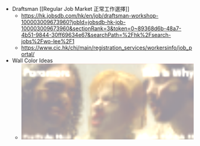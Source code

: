 - Draftsman [[Regular Job Market 正常工作選擇]]
	- https://hk.jobsdb.com/hk/en/job/draftsman-workshop-100003009673960?jobId=jobsdb-hk-job-100003009673960&sectionRank=3&token=0~89368d6b-48a7-4b51-9844-30ff69634e67&searchPath=%2Fhk%2Fsearch-jobs%2Fwo-lee%2F1
	- https://www.cic.hk/chi/main/registration_services/workersinfo/job_portal/
- Wall Color Ideas
	- ![image.png](../assets/image_1665199909830_0.png)